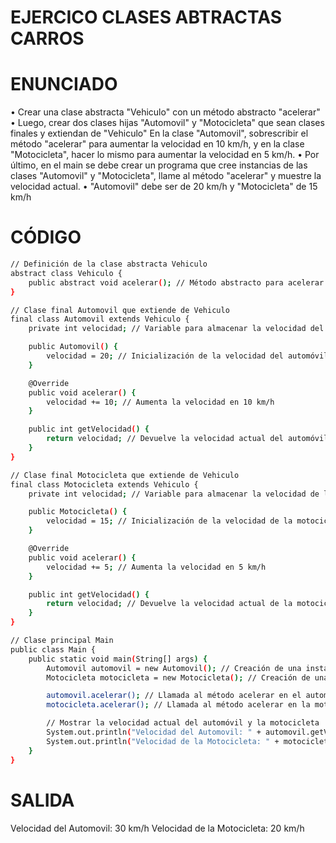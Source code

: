 # EJERCICO CLASES ABTRACTAS CARROS
# ENUNCIADO 
• Crear una clase abstracta "Vehiculo" con un método abstracto
"acelerar"
• Luego, crear dos clases hijas "Automovil" y "Motocicleta" que sean clases finales y extiendan de "Vehiculo" En la clase
"Automovil", sobrescribir el método "acelerar" para aumentar la velocidad en 10 km/h, y en la clase "Motocicleta", hacer lo mismo para aumentar la velocidad en 5 km/h.
• Por último, en el main se debe crear un programa que cree instancias de las clases "Automovil" y "Motocicleta", llame al método "acelerar" y muestre la velocidad actual.
• "Automovil" debe ser de 20 km/h y "Motocicleta" de 15 km/h

# CÓDIGO 
```sh
// Definición de la clase abstracta Vehiculo
abstract class Vehiculo {
    public abstract void acelerar(); // Método abstracto para acelerar
}

// Clase final Automovil que extiende de Vehiculo
final class Automovil extends Vehiculo {
    private int velocidad; // Variable para almacenar la velocidad del automóvil

    public Automovil() {
        velocidad = 20; // Inicialización de la velocidad del automóvil a 20 km/h
    }

    @Override
    public void acelerar() {
        velocidad += 10; // Aumenta la velocidad en 10 km/h
    }

    public int getVelocidad() {
        return velocidad; // Devuelve la velocidad actual del automóvil
    }
}

// Clase final Motocicleta que extiende de Vehiculo
final class Motocicleta extends Vehiculo {
    private int velocidad; // Variable para almacenar la velocidad de la motocicleta

    public Motocicleta() {
        velocidad = 15; // Inicialización de la velocidad de la motocicleta a 15 km/h
    }

    @Override
    public void acelerar() {
        velocidad += 5; // Aumenta la velocidad en 5 km/h
    }

    public int getVelocidad() {
        return velocidad; // Devuelve la velocidad actual de la motocicleta
    }
}

// Clase principal Main
public class Main {
    public static void main(String[] args) {
        Automovil automovil = new Automovil(); // Creación de una instancia de Automovil
        Motocicleta motocicleta = new Motocicleta(); // Creación de una instancia de Motocicleta

        automovil.acelerar(); // Llamada al método acelerar en el automóvil
        motocicleta.acelerar(); // Llamada al método acelerar en la motocicleta

        // Mostrar la velocidad actual del automóvil y la motocicleta
        System.out.println("Velocidad del Automovil: " + automovil.getVelocidad() + " km/h");
        System.out.println("Velocidad de la Motocicleta: " + motocicleta.getVelocidad() + " km/h");
    }
}
```
# SALIDA

Velocidad del Automovil: 30 km/h
Velocidad de la Motocicleta: 20 km/h




